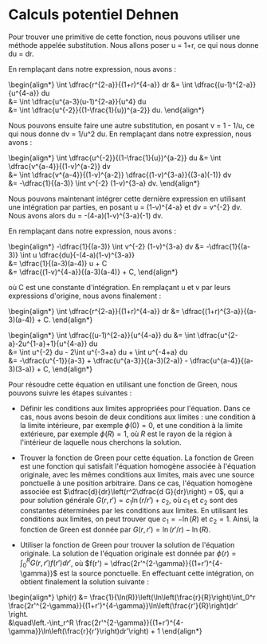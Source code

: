 # Calculs potentiel Dehnen

Pour trouver une primitive de cette fonction, nous pouvons utiliser une méthode appelée substitution. Nous allons poser u = 1+r, ce qui nous donne du = dr.

En remplaçant dans notre expression, nous avons :

\begin{align*}
\int \dfrac{r^{2-a}}{(1+r)^{4-a}} dr &= \int \dfrac{(u-1)^{2-a}}{u^{4-a}} du \
&= \int \dfrac{u^{a-3}(u-1)^{2-a}}{u^4} du \
&= \int \dfrac{u^{-2}}{(1-\frac{1}{u})^{a-2}} du.
\end{align*}

Nous pouvons ensuite faire une autre substitution, en posant v = 1 - 1/u, ce qui nous donne dv = 1/u^2 du. En remplaçant dans notre expression, nous avons :

\begin{align*}
\int \dfrac{u^{-2}}{(1-\frac{1}{u})^{a-2}} du &= \int \dfrac{v^{a-4}}{(1-v)^{a-2}} dv \
&= \int \dfrac{v^{a-4}}{(1-v)^{a-2}} \dfrac{(1-v)^{3-a}}{(3-a)(-1)} dv \
&= -\dfrac{1}{(a-3)} \int v^{-2} (1-v)^{3-a} dv.
\end{align*}

Nous pouvons maintenant intégrer cette dernière expression en utilisant une intégration par parties, en posant u = (1-v)^{4-a} et dv = v^{-2} dv. Nous avons alors du = -(4-a)(1-v)^{3-a}(-1) dv.

En remplaçant dans notre expression, nous avons :

\begin{align*}
-\dfrac{1}{(a-3)} \int v^{-2} (1-v)^{3-a} dv &= -\dfrac{1}{(a-3)} \int u \dfrac{du}{-(4-a)(1-v)^{3-a}} \
&= \dfrac{1}{(a-3)(a-4)} u + C \
&= \dfrac{(1-v)^{4-a}}{(a-3)(a-4)} + C,
\end{align*}

où C est une constante d'intégration. En remplaçant u et v par leurs expressions d'origine, nous avons finalement :

\begin{align*}
\int \dfrac{r^{2-a}}{(1+r)^{4-a}} dr &= \dfrac{(1+r)^{3-a}}{(a-3)(a-4)} + C.
\end{align*}


\begin{align*}
\int \dfrac{(u-1)^{2-a}}{u^{4-a}} du &= \int \dfrac{u^{2-a}-2u^{1-a}+1}{u^{4-a}} du \
&= \int u^{-2} du - 2\int u^{-3+a} du + \int u^{-4+a} du \
&= -\dfrac{u^{-1}}{a-3} + \dfrac{u^{a-3}}{(a-3)(2-a)} - \dfrac{u^{a-4}}{(a-3)(3-a)} + C,
\end{align*}

Pour résoudre cette équation en utilisant une fonction de Green, nous pouvons suivre les étapes suivantes :

- Définir les conditions aux limites appropriées pour l'équation. Dans ce cas, nous avons besoin de deux conditions aux limites : une condition à la limite intérieure, par exemple $\phi(0) = 0$, et une condition à la limite extérieure, par exemple $\phi(R) = 1$, où $R$ est le rayon de la région à l'intérieur de laquelle nous cherchons la solution.

- Trouver la fonction de Green pour cette équation. La fonction de Green est une fonction qui satisfait l'équation homogène associée à l'équation originale, avec les mêmes conditions aux limites, mais avec une source ponctuelle à une position arbitraire. Dans ce cas, l'équation homogène associée est $\dfrac{d}{dr}\left(r^2\dfrac{d G}{dr}\right) = 0$, qui a pour solution générale $G(r,r') = c_1\ln(r/r') + c_2$, où $c_1$ et $c_2$ sont des constantes déterminées par les conditions aux limites. En utilisant les conditions aux limites, on peut trouver que $c_1 = -\ln(R)$ et $c_2 = 1$. Ainsi, la fonction de Green est donnée par $G(r,r') = \ln(r'/r) - \ln(R)$.

- Utiliser la fonction de Green pour trouver la solution de l'équation originale. La solution de l'équation originale est donnée par $\phi(r) = \int_0^R G(r,r') f(r')dr'$, où $f(r') = \dfrac{2r'^{2-\gamma}}{(1+r')^{4-\gamma}}$ est la source ponctuelle. En effectuant cette intégration, on obtient finalement la solution suivante :

\begin{align*}
\phi(r) &= \frac{1}{\ln(R)}\left(\ln\left(\frac{r}{R}\right)\int_0^r \frac{2r'^{2-\gamma}}{(1+r')^{4-\gamma}}\ln\left(\frac{r'}{R}\right)dr' \right.\
&\quad\left.-\int_r^R \frac{2r'^{2-\gamma}}{(1+r')^{4-\gamma}}\ln\left(\frac{r}{r'}\right)dr'\right) + 1
\end{align*}
